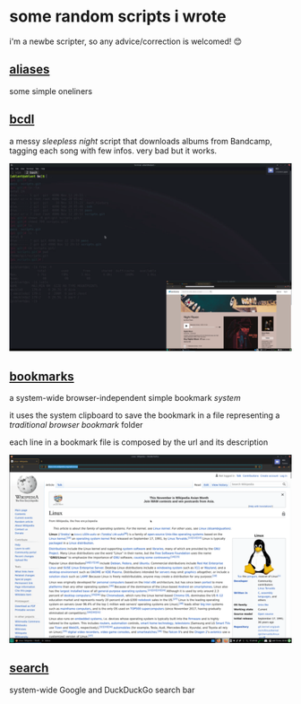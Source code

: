 # some random scripts i wrote

i'm a newbe scripter, so any advice/correction is welcomed! 😊

## [aliases](https://github.com/xVss/scripts/blob/master/aliases)

some simple oneliners

## [bcdl](https://github.com/xVss/scripts/blob/master/bcdl)

a messy *sleepless night* script that downloads albums from Bandcamp, tagging each song with few infos. very bad but it works.

![bcdl gif](res/bcdl.gif)

## [bookmarks](https://github.com/xVss/scripts/blob/master/bookmarks)

a system-wide browser-independent simple bookmark *system*

it uses the system clipboard to save the bookmark in a file representing a *traditional browser bookmark* folder

each line in a bookmark file is composed by the url and its description

![bookmarks gif](res/bookmarks.gif)

## [search](https://github.com/xVss/scripts/blob/master/search)

system-wide Google and DuckDuckGo search bar
